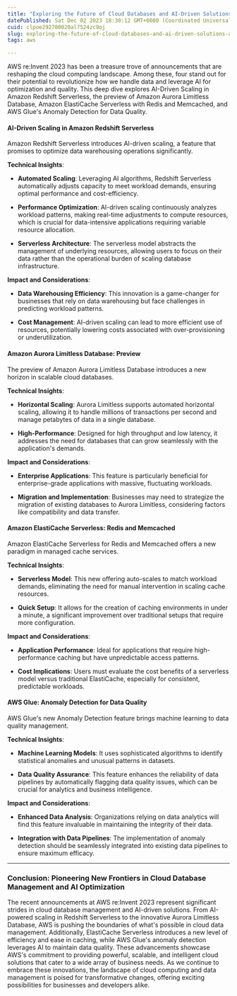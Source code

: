 ```yaml
---
title: "Exploring the Future of Cloud Databases and AI-Driven Solutions: AWS re:Invent 2023 Highlights"
datePublished: Sat Dec 02 2023 18:30:12 GMT+0000 (Coordinated Universal Time)
cuid: clpoe292700020al7524zc9oj
slug: exploring-the-future-of-cloud-databases-and-ai-driven-solutions-aws-reinvent-2023-highlights
tags: aws

---
```


AWS re:Invent 2023 has been a treasure trove of announcements that are reshaping the cloud computing landscape. Among these, four stand out for their potential to revolutionize how we handle data and leverage AI for optimization and quality. This deep dive explores AI-Driven Scaling in Amazon Redshift Serverless, the preview of Amazon Aurora Limitless Database, Amazon ElastiCache Serverless with Redis and Memcached, and AWS Glue's Anomaly Detection for Data Quality.

#### AI-Driven Scaling in Amazon Redshift Serverless

Amazon Redshift Serverless introduces AI-driven scaling, a feature that promises to optimize data warehousing operations significantly.

**Technical Insights**:

* **Automated Scaling**: Leveraging AI algorithms, Redshift Serverless automatically adjusts capacity to meet workload demands, ensuring optimal performance and cost-efficiency.
    
* **Performance Optimization**: AI-driven scaling continuously analyzes workload patterns, making real-time adjustments to compute resources, which is crucial for data-intensive applications requiring variable resource allocation.
    
* **Serverless Architecture**: The serverless model abstracts the management of underlying resources, allowing users to focus on their data rather than the operational burden of scaling database infrastructure.
    

**Impact and Considerations**:

* **Data Warehousing Efficiency**: This innovation is a game-changer for businesses that rely on data warehousing but face challenges in predicting workload patterns.
    
* **Cost Management**: AI-driven scaling can lead to more efficient use of resources, potentially lowering costs associated with over-provisioning or underutilization.
    

#### Amazon Aurora Limitless Database: Preview

The preview of Amazon Aurora Limitless Database introduces a new horizon in scalable cloud databases.

**Technical Insights**:

* **Horizontal Scaling**: Aurora Limitless supports automated horizontal scaling, allowing it to handle millions of transactions per second and manage petabytes of data in a single database.
    
* **High-Performance**: Designed for high throughput and low latency, it addresses the need for databases that can grow seamlessly with the application's demands.
    

**Impact and Considerations**:

* **Enterprise Applications**: This feature is particularly beneficial for enterprise-grade applications with massive, fluctuating workloads.
    
* **Migration and Implementation**: Businesses may need to strategize the migration of existing databases to Aurora Limitless, considering factors like compatibility and data transfer.
    

#### Amazon ElastiCache Serverless: Redis and Memcached

Amazon ElastiCache Serverless for Redis and Memcached offers a new paradigm in managed cache services.

**Technical Insights**:

* **Serverless Model**: This new offering auto-scales to match workload demands, eliminating the need for manual intervention in scaling cache resources.
    
* **Quick Setup**: It allows for the creation of caching environments in under a minute, a significant improvement over traditional setups that require more configuration.
    

**Impact and Considerations**:

* **Application Performance**: Ideal for applications that require high-performance caching but have unpredictable access patterns.
    
* **Cost Implications**: Users must evaluate the cost benefits of a serverless model versus traditional ElastiCache, especially for consistent, predictable workloads.
    

#### AWS Glue: Anomaly Detection for Data Quality

AWS Glue's new Anomaly Detection feature brings machine learning to data quality management.

**Technical Insights**:

* **Machine Learning Models**: It uses sophisticated algorithms to identify statistical anomalies and unusual patterns in datasets.
    
* **Data Quality Assurance**: This feature enhances the reliability of data pipelines by automatically flagging data quality issues, which can be crucial for analytics and business intelligence.
    

**Impact and Considerations**:

* **Enhanced Data Analysis**: Organizations relying on data analytics will find this feature invaluable in maintaining the integrity of their data.
    
* **Integration with Data Pipelines**: The implementation of anomaly detection should be seamlessly integrated into existing data pipelines to ensure maximum efficacy.
    

---

### **Conclusion: Pioneering New Frontiers in Cloud Database Management and AI Optimization**

The recent announcements at AWS re:Invent 2023 represent significant strides in cloud database management and AI-driven solutions. From AI-powered scaling in Redshift Serverless to the innovative Aurora Limitless Database, AWS is pushing the boundaries of what's possible in cloud data management. Additionally, ElastiCache Serverless introduces a new level of efficiency and ease in caching, while AWS Glue's anomaly detection leverages AI to maintain data quality. These advancements showcase AWS's commitment to providing powerful, scalable, and intelligent cloud solutions that cater to a wide array of business needs. As we continue to embrace these innovations, the landscape of cloud computing and data management is poised for transformative changes, offering exciting possibilities for businesses and developers alike.